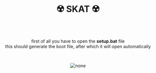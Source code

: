 
<h1 align="center"> ☢️ SKAT ☢️ </h1>
<br>
<br>
<p align="center">
  first of all you have to open the <strong>setup.bat</strong> file
  <br>
  this should generate the boot file, after which it will open automatically
</p>
<br>
<p align="center">
  <img src=https://user-images.githubusercontent.com/59760485/181052394-da4ac53d-9aaa-42da-b74b-db40e461fe7d.png alt="none">
<p>
<br>
